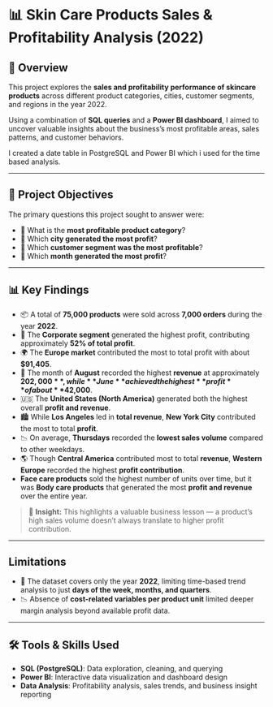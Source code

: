 # 📊 Skin Care Products Sales & Profitability Analysis (2022)

## 📑 Overview  
This project explores the **sales and profitability performance of skincare products** across different product categories, cities, customer segments, and regions in the year 2022.

Using a combination of **SQL queries** and a **Power BI dashboard**, I aimed to uncover valuable insights about the business’s most profitable areas, sales patterns, and customer behaviors.

I created a date table in PostgreSQL and Power BI which i used for the time based analysis.

---

## 🎯 Project Objectives  

The primary questions this project sought to answer were:

- 📌 What is the **most profitable product category**?  
- 📌 Which **city generated the most profit**?  
- 📌 Which **customer segment was the most profitable**?  
- 📌 Which **month generated the most profit**?  

---

## 📊 Key Findings  

- 📦 A total of **75,000 products** were sold across **7,000 orders** during the year **2022**.  
- 🏢 The **Corporate segment** generated the highest profit, contributing approximately **52% of total profit**.  
- 🌍 The **Europe market** contributed the most to total profit with about **$91,405**.  
- 📅 The month of **August** recorded the highest **revenue** at approximately **$202,000**, while **June** achieved the highest **profit** of about **$42,000**.  
- 🇺🇸 The **United States (North America)** generated both the highest overall **profit and revenue**.  
- 🏙️ While **Los Angeles** led in **total revenue**, **New York City** contributed the most to total **profit**.  
- 📉 On average, **Thursdays** recorded the **lowest sales volume** compared to other weekdays.  
- 🌎 Though **Central America** contributed most to total **revenue**, **Western Europe** recorded the highest **profit contribution**.  
-  **Face care products** sold the highest number of units over time, but it was **Body care products** that generated the most **profit and revenue** over the entire year.  

> 📌 **Insight:** This highlights a valuable business lesson — a product’s high sales volume doesn’t always translate to higher profit contribution.

---

## Limitations  

- 📅 The dataset covers only the year **2022**, limiting time-based trend analysis to just **days of the week, months, and quarters**.
- 📉 Absence of **cost-related variables per product unit** limited deeper margin analysis beyond available profit data.

---

## 🛠️ Tools & Skills Used  

- **SQL (PostgreSQL)**: Data exploration, cleaning, and querying  
- **Power BI**: Interactive data visualization and dashboard design  
- **Data Analysis**: Profitability analysis, sales trends, and business insight reporting  
